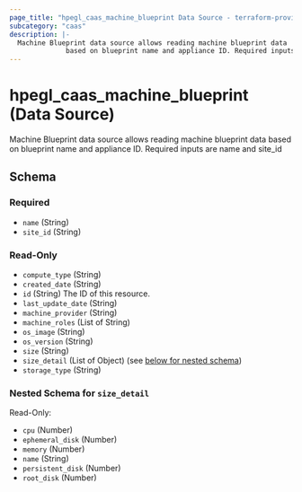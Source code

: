 ```yaml
---
page_title: "hpegl_caas_machine_blueprint Data Source - terraform-provider-hpegl"
subcategory: "caas"
description: |-
  Machine Blueprint data source allows reading machine blueprint data
              based on blueprint name and appliance ID. Required inputs are name and site_id
---
```

# hpegl_caas_machine_blueprint (Data Source)

Machine Blueprint data source allows reading machine blueprint data 
			based on blueprint name and appliance ID. Required inputs are name and site_id



<!-- schema generated by tfplugindocs -->
## Schema

### Required

- `name` (String)
- `site_id` (String)

### Read-Only

- `compute_type` (String)
- `created_date` (String)
- `id` (String) The ID of this resource.
- `last_update_date` (String)
- `machine_provider` (String)
- `machine_roles` (List of String)
- `os_image` (String)
- `os_version` (String)
- `size` (String)
- `size_detail` (List of Object) (see [below for nested schema](#nestedatt--size_detail))
- `storage_type` (String)

<a id="nestedatt--size_detail"></a>
### Nested Schema for `size_detail`

Read-Only:

- `cpu` (Number)
- `ephemeral_disk` (Number)
- `memory` (Number)
- `name` (String)
- `persistent_disk` (Number)
- `root_disk` (Number)


